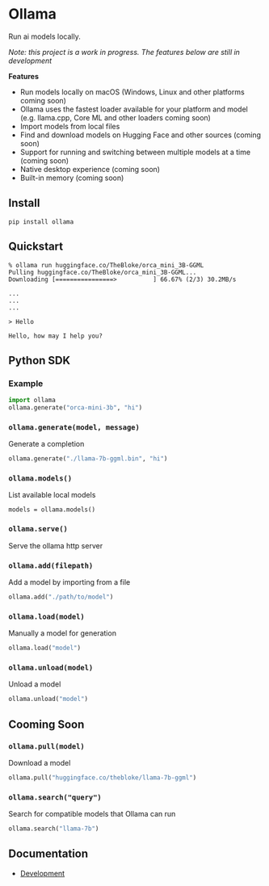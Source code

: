 # Ollama

Run ai models locally.

_Note: this project is a work in progress. The features below are still in development_

**Features**

- Run models locally on macOS (Windows, Linux and other platforms coming soon)
- Ollama uses the fastest loader available for your platform and model (e.g. llama.cpp, Core ML and other loaders coming soon)
- Import models from local files
- Find and download models on Hugging Face and other sources (coming soon)
- Support for running and switching between multiple models at a time (coming soon)
- Native desktop experience (coming soon)
- Built-in memory (coming soon)

## Install

```
pip install ollama
```

## Quickstart

```
% ollama run huggingface.co/TheBloke/orca_mini_3B-GGML
Pulling huggingface.co/TheBloke/orca_mini_3B-GGML...
Downloading [================>          ] 66.67% (2/3) 30.2MB/s

...
...
...

> Hello

Hello, how may I help you?
```

## Python SDK

### Example

```python
import ollama
ollama.generate("orca-mini-3b", "hi")
```

### `ollama.generate(model, message)`

Generate a completion

```python
ollama.generate("./llama-7b-ggml.bin", "hi")
```

### `ollama.models()`

List available local models

```
models = ollama.models()
```

### `ollama.serve()`

Serve the ollama http server

### `ollama.add(filepath)`

Add a model by importing from a file

```python
ollama.add("./path/to/model")
```

### `ollama.load(model)`

Manually a model for generation

```python
ollama.load("model")
```

### `ollama.unload(model)`

Unload a model

```python
ollama.unload("model")
```

## Cooming Soon

### `ollama.pull(model)`

Download a model

```python
ollama.pull("huggingface.co/thebloke/llama-7b-ggml")
```

### `ollama.search("query")`

Search for compatible models that Ollama can run

```python
ollama.search("llama-7b")
```

## Documentation

- [Development](docs/development.md)
